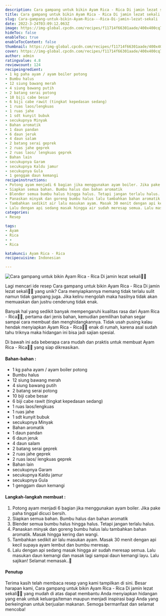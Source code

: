 ```yaml
---
description: Cara gampang untuk bikin Ayam Rica - Rica Di jamin lezat sekali"
title: Cara gampang untuk bikin Ayam Rica - Rica Di jamin lezat sekali
slug: Cara-gampang-untuk-bikin-Ayam-Rica---Rica-Di-jamin-lezat-sekali
date: 2022-3-24T03:09:12.063Z
image: https://img-global.cpcdn.com/recipes/f11714f66301aade/400x400cq70/photo.jpg
hideToc: false
enableToc: true
enableTocContent: false
thumbnail: https://img-global.cpcdn.com/recipes/f11714f66301aade/400x400cq70/photo.jpg
cover: https://img-global.cpcdn.com/recipes/f11714f66301aade/400x400cq70/photo.jpg
author: admin
ratingvalue: 4.8
reviewcount: 124
recipeingredient:
- 1 kg paha ayam / ayam boiler potong
- Bumbu halus
- 12 siung bawang merah
- 4 siung bawang putih
- 2 batang serai potong
- 10 biji cabe besar
- 6 biji cabe rawit (tingkat kepedasan sedang)
- 1 ruas laos/lengkuas
- 1 ruas jahe
- 1 sdt kunyit bubuk
- secukupnya Minyak
- Bahan aromatik
- 1 daun pandan
- 6 daun jeruk
- 4 daun salam
- 2 batang serai geprek
- 2 ruas jahe geprek
- 2 ruas laos/ lengkuas geprek
- Bahan lain
- secukupnya Garam
- secukupnya Kaldu jamur
- secukupnya Gula
- 1 genggam daun kemangi
recipeinstructions:
- Potong ayam menjadi 6 bagian jika menggunakan ayam boiler. Jika pake paha tinggal dicuci bersih.
- Siapkan semua bahan. Bumbu halus dan bahan aromatik
- Blender semua bumbu halus hingga halus. Tetapi jangan terlalu halus.
- Panaskan minyak dan goreng bumbu halus lalu tambahkan bahan aromatik. Masak hingga kering dan wangi.
- Tambahkan sedikit air lalu masukan ayam. Masak 30 menit dengan api kecil supaya ayam lembut dan bumbu meresap.
- Lalu dengan api sedang masak hingga air sudah meresap semua. Lalu masukan daun kemangi dan masak lagi sampai daun kemangi layu. Lalu sajikan! Selamat memasak..🥰
categories:
- Resep

tags:
- Ayam
- Rica
- -
- Rica

katakunci: Ayam Rica - Rica
recipecuisine: Indonesian

---
```


![Cara gampang untuk bikin Ayam Rica - Rica Di jamin lezat sekali👩‍🍳](https://img-global.cpcdn.com/recipes/f11714f66301aade/400x400cq70/photo.jpg)

Lagi mencari ide resep Cara gampang untuk bikin Ayam Rica - Rica Di jamin lezat sekali👩‍🍳 yang unik? Cara menyiapkannya memang tidak terlalu sulit namun tidak gampang juga. Jika keliru mengolah maka hasilnya tidak akan memuaskan dan justru cenderung tidak enak.

Banyak hal yang sedikit banyak mempengaruhi kualitas rasa dari Ayam Rica - Rica👩‍🍳, pertama dari jenis bahan, kemudian pemilihan bahan segar sampai cara membuat dan menghidangkannya. Tidak usah pusing kalau hendak menyiapkan Ayam Rica - Rica👩‍🍳 enak di rumah, karena asal sudah tahu triknya maka hidangan ini bisa jadi sajian spesial.

Di bawah ini ada beberapa cara mudah dan praktis untuk membuat Ayam Rica - Rica👩‍🍳 yang siap dikreasikan.

<!--inarticleads1-->

#### Bahan-bahan :

- 1 kg paha ayam / ayam boiler potong
- Bumbu halus
- 12 siung bawang merah
- 4 siung bawang putih
- 2 batang serai potong
- 10 biji cabe besar
- 6 biji cabe rawit (tingkat kepedasan sedang)
- 1 ruas laos/lengkuas
- 1 ruas jahe
- 1 sdt kunyit bubuk
- secukupnya Minyak
- Bahan aromatik
- 1 daun pandan
- 6 daun jeruk
- 4 daun salam
- 2 batang serai geprek
- 2 ruas jahe geprek
- 2 ruas laos/ lengkuas geprek
- Bahan lain
- secukupnya Garam
- secukupnya Kaldu jamur
- secukupnya Gula
- 1 genggam daun kemangi

<!--inarticleads2-->

#### Langkah-langkah membuat :

1. Potong ayam menjadi 6 bagian jika menggunakan ayam boiler. Jika pake paha tinggal dicuci bersih.
1. Siapkan semua bahan. Bumbu halus dan bahan aromatik
1. Blender semua bumbu halus hingga halus. Tetapi jangan terlalu halus.
1. Panaskan minyak dan goreng bumbu halus lalu tambahkan bahan aromatik. Masak hingga kering dan wangi.
1. Tambahkan sedikit air lalu masukan ayam. Masak 30 menit dengan api kecil supaya ayam lembut dan bumbu meresap.
1. Lalu dengan api sedang masak hingga air sudah meresap semua. Lalu masukan daun kemangi dan masak lagi sampai daun kemangi layu. Lalu sajikan! Selamat memasak..🥰

#### Penutup

Terima kasih telah membaca resep yang kami tampilkan di sini. Besar harapan kami, Cara gampang untuk bikin Ayam Rica - Rica Di jamin lezat sekali👩‍🍳 yang mudah di atas dapat membantu Anda menyiapkan hidangan yang enak untuk keluarga/teman maupun menjadi inspirasi bagi Anda yang berkeinginan untuk berjualan makanan. Semoga bermanfaat dan selamat mencoba!